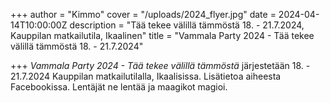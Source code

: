 +++
author = "Kimmo"
cover = "/uploads/2024_flyer.jpg"
date = 2024-04-14T10:00:00Z
description = "Tää tekee välillä tämmöstä 18. - 21.7.2024, Kauppilan matkailutila, Ikaalinen"
title = "Vammala Party 2024 - Tää tekee välillä tämmöstä 18. - 21.7.2024"

+++
_Vammala Party 2024 - Tää tekee välillä tämmöstä_ järjestetään 18. - 21.7.2024 Kauppilan matkailutilalla, Ikaalisissa. Lisätietoa aiheesta Facebookissa. Lentäjät ne lentää ja maagikot magioi.

